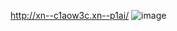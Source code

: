 http://xn--c1aow3c.xn--p1ai/
![image](https://github.com/user-attachments/assets/d4a20956-fb82-4377-8f46-6ab22ced9ece)

